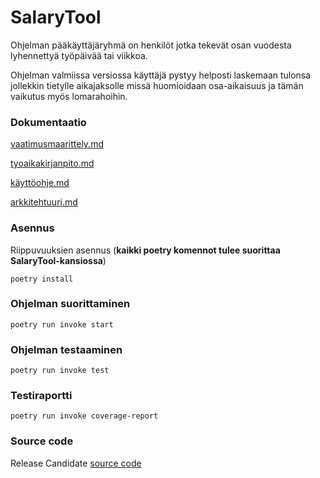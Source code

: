 # SalaryTool


Ohjelman pääkäyttäjäryhmä on henkilöt jotka tekevät osan vuodesta lyhennettyä työpäivää tai viikkoa.

Ohjelman valmiissa versiossa käyttäjä pystyy helposti laskemaan tulonsa jollekkin tietylle aikajaksolle
missä huomioidaan osa-aikaisuus ja tämän vaikutus myös lomarahoihin. 


### Dokumentaatio

[vaatimusmaarittely.md](https://github.com/gitcomits/ot-harjoitustyo/blob/master/SalaryTool/dokumentaatio/vaatimusmaarittely.md)

[tyoaikakirjanpito.md](https://github.com/gitcomits/ot-harjoitustyo/blob/master/SalaryTool/dokumentaatio/tyoaikakirjanpito.md)

[käyttöohje.md](https://github.com/gitcomits/ot-harjoitustyo/blob/master/SalaryTool/dokumentaatio/kayttoohje.md)

[arkkitehtuuri.md](https://github.com/gitcomits/ot-harjoitustyo/blob/master/SalaryTool/dokumentaatio/arkkitehtuuri.md)


### Asennus

Riippuvuuksien asennus (**kaikki poetry komennot tulee suorittaa SalaryTool-kansiossa**)

`poetry install`

### Ohjelman suorittaminen

`poetry run invoke start`

  
### Ohjelman testaaminen

`poetry run invoke test`

### Testiraportti

`poetry run invoke coverage-report`


### Source code

Release Candidate
[source code](https://github.com/gitcomits/ot-harjoitustyo/releases)
